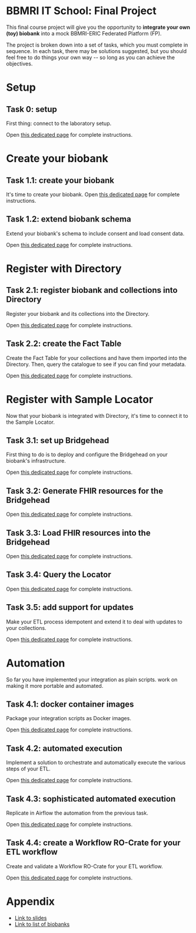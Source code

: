 
# BBMRI IT School: Final Project

This final course project will give you the opportunity to **integrate your own
(toy) biobank** into a mock BBMRI-ERIC Federated Platform (FP).

The project is broken down into a set of tasks, which you must complete in
sequence.  In each task, there may be solutions suggested, but you should feel
free to do things your own way -- so long as you can achieve the objectives.

# Setup

## Task 0: setup

First thing: connect to the laboratory setup.

Open [this dedicated page](./task-0.0/README.md) for complete instructions.


# Create your biobank

## Task 1.1: create your biobank

It's time to create your biobank.  Open [this dedicated
page](./task-1.1/README.md) for complete instructions.

## Task 1.2: extend biobank schema
Extend your biobank's schema to include consent and load consent data.

Open [this dedicated page](./task-1.2/README.md) for complete instructions.

# Register with Directory

## Task 2.1: register biobank and collections into Directory

Register your biobank and its collections into the Directory.

Open [this dedicated page](./task-2.1/README.md) for complete instructions.

## Task 2.2: create the Fact Table

Create the Fact Table for your collections and have them imported into the
Directory. Then, query the catalogue to see if you can find your
metadata.

Open [this dedicated page](./task-2.2/README.md) for complete instructions.


# Register with Sample Locator

Now that your biobank is integrated with Directory, it's time to connect it to
the Sample Locator.

## Task 3.1: set up Bridgehead

First thing to do is to deploy and configure the Bridgehead on your biobank's
infrastructure.

Open [this dedicated page](./task-3.1/README.md) for complete instructions.


## Task 3.2: Generate FHIR resources for the Bridgehead

Open [this dedicated page](./task-3.2/README.md) for complete instructions.


## Task 3.3: Load FHIR resources into the Bridgehead

Open [this dedicated page](./task-3.3/README.md) for complete instructions.


## Task 3.4: Query the Locator

Open [this dedicated page](./task-3.4/README.md) for complete instructions.

## Task 3.5: add support for updates

Make your ETL process idempotent and extend it to deal with updates to your collections.

Open [this dedicated page](./task-3.5/README.md) for complete instructions.


# Automation

So far you have implemented your integration as plain scripts.  work on making
it more portable and automated.

## Task 4.1: docker container images

Package your integration scripts as Docker images.

Open [this dedicated page](./task-4.1/README.md) for complete instructions.

## Task 4.2: automated execution

Implement a solution to orchestrate and automatically execute the various steps
of your ETL.

Open [this dedicated page](./task-4.2/README.md) for complete instructions.

## Task 4.3: sophisticated automated execution

Replicate in Airflow the automation from the previous task.

Open [this dedicated page](./task-4.3/README.md) for complete instructions.

## Task 4.4: create a Workflow RO-Crate for your ETL workflow

Create and validate a Workflow RO-Crate for your ETL workflow.

Open [this dedicated page](./task-4.4/README.md) for complete instructions.


# Appendix

* [Link to
slides](https://docs.google.com/presentation/d/140Ijod9uOZ2uUqe6I6Vpr1sX4ufgk8eOsEcF3IJtbn8/)
* [Link to list of biobanks](https://bbmri-it-school.crs4.it/mod/page/view.php?id=60)
